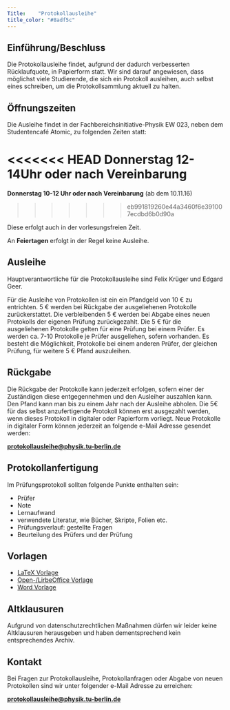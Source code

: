 ```yaml
---
Title:	  "Protokollausleihe"
title_color: "#8adf5c"
---
```


## Einführung/Beschluss

Die Protokollausleihe findet, aufgrund der dadurch verbesserten Rücklaufquote, in Papierform statt. Wir sind darauf angewiesen, dass möglichst viele Studierende, die sich ein Protokoll ausleihen, auch selbst eines schreiben, um die Protokollsammlung aktuell zu halten.

## Öffnungszeiten

Die Ausleihe findet in der Fachbereichsinitiative-Physik EW 023, neben dem Studentencafé Atomic, zu folgenden Zeiten statt:

<<<<<<< HEAD
**Donnerstag 12-14Uhr oder nach Vereinbarung**
=======
**Donnerstag 10-12 Uhr oder nach Vereinbarung** (ab dem 10.11.16)
>>>>>>> eb991819260e44a3460f6e391007ecdbd6b0d90a

Diese erfolgt auch in der vorlesungsfreien Zeit.

An __Feiertagen__  erfolgt in der Regel keine Ausleihe.

## Ausleihe

Hauptverantwortliche für die Protokollausleihe sind Felix Krüger und Edgard Geer.

Für die Ausleihe von Protokollen ist ein ein Pfandgeld von 10 € zu entrichten. 5 € werden bei Rückgabe der ausgeliehenen Protokolle zurückerstattet. Die verbleibenden 5 € werden bei Abgabe eines neuen Protokolls der eigenen Prüfung zurückgezahlt. Die 5 €  für die ausgeliehenen Protokolle  gelten für eine Prüfung bei einem Prüfer. Es werden ca. 7-10 Protokolle je Prüfer ausgeliehen, sofern  vorhanden. Es besteht die Möglichkeit, Protokolle bei einem anderen Prüfer, der gleichen Prüfung, für weitere 5 € Pfand auszuleihen.

## Rückgabe

Die Rückgabe der Protokolle kann jederzeit erfolgen, sofern einer der Zuständigen diese entgegennehmen und den Ausleiher auszahlen kann. Den Pfand kann man bis zu einem Jahr nach der Ausleihe abholen. Die 5€ für das selbst anzufertigende Protokoll können erst ausgezahlt werden, wenn dieses Protokoll in digitaler oder Papierform vorliegt. Neue Protokolle in digitaler Form können jederzeit an folgende e-Mail Adresse gesendet werden:

[**protokollausleihe@physik.tu-berlin.de**](mailto:protokollausleihe@physik.tu-berlin.de)

## Protokollanfertigung

Im Prüfungsprotokoll sollten folgende Punkte enthalten sein:

* Prüfer
* Note
* Lernaufwand
* verwendete Literatur, wie Bücher, Skripte, Folien etc.
* Prüfungsverlauf: gestellte Fragen
* Beurteilung des Prüfers und der Prüfung

## Vorlagen

* [LaTeX Vorlage](http://ini.physik.tu-berlin.de/vorlagen/vorlage.tex)
* [Open-/LirbeOffice Vorlage](http://ini.physik.tu-berlin.de/vorlagen/vorlage.odt)
* [Word Vorlage](http://ini.physik.tu-berlin.de/vorlagen/vorlage.doc)

## Altklausuren

Aufgrund von datenschutzrechtlichen Maßnahmen dürfen wir leider keine Altklausuren herausgeben und haben dementsprechend kein entsprechendes Archiv.

## Kontakt

Bei Fragen zur Protokollausleihe, Protokollanfragen oder Abgabe von neuen Protokollen sind wir unter folgender e-Mail Adresse zu erreichen:

[**protokollausleihe@physik.tu-berlin.de**](mailto:protokollausleihe@physik.tu-berlin.de)



